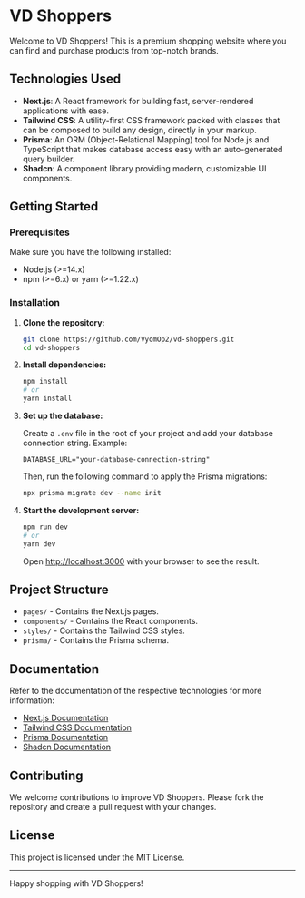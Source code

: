 # VD Shoppers

Welcome to VD Shoppers! This is a premium shopping website where you can find and purchase products from top-notch brands.

## Technologies Used

- **Next.js**: A React framework for building fast, server-rendered applications with ease.
- **Tailwind CSS**: A utility-first CSS framework packed with classes that can be composed to build any design, directly in your markup.
- **Prisma**: An ORM (Object-Relational Mapping) tool for Node.js and TypeScript that makes database access easy with an auto-generated query builder.
- **Shadcn**: A component library providing modern, customizable UI components.

## Getting Started

### Prerequisites

Make sure you have the following installed:

- Node.js (>=14.x)
- npm (>=6.x) or yarn (>=1.22.x)

### Installation

1. **Clone the repository:**

    ```bash
    git clone https://github.com/VyomOp2/vd-shoppers.git
    cd vd-shoppers
    ```

2. **Install dependencies:**

    ```bash
    npm install
    # or
    yarn install
    ```

3. **Set up the database:**

    Create a `.env` file in the root of your project and add your database connection string. Example:

    ```env
    DATABASE_URL="your-database-connection-string"
    ```

    Then, run the following command to apply the Prisma migrations:

    ```bash
    npx prisma migrate dev --name init
    ```

4. **Start the development server:**

    ```bash
    npm run dev
    # or
    yarn dev
    ```

    Open [http://localhost:3000](http://localhost:3000) with your browser to see the result.

## Project Structure

- `pages/` - Contains the Next.js pages.
- `components/` - Contains the React components.
- `styles/` - Contains the Tailwind CSS styles.
- `prisma/` - Contains the Prisma schema.

## Documentation

Refer to the documentation of the respective technologies for more information:

- [Next.js Documentation](https://nextjs.org/docs)
- [Tailwind CSS Documentation](https://tailwindcss.com/docs)
- [Prisma Documentation](https://www.prisma.io/docs)
- [Shadcn Documentation](https://shadcn.dev/docs)

## Contributing

We welcome contributions to improve VD Shoppers. Please fork the repository and create a pull request with your changes.

## License

This project is licensed under the MIT License.

---

Happy shopping with VD Shoppers!
